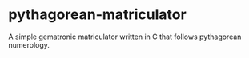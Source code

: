 # pythagorean-matriculator

A simple gematronic matriculator written in C that follows pythagorean numerology.
